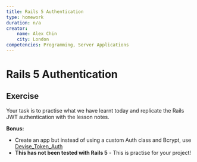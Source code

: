 ```yaml
---
title: Rails 5 Authentication
type: homework
duration: n/a
creator:
    name: Alex Chin
    city: London
competencies: Programming, Server Applications
---
```


# Rails 5 Authentication


## Exercise

Your task is to practise what we have learnt today and replicate the Rails JWT authentication with the lesson notes.

**Bonus:**


- Create an app but instead of using a custom Auth class and Bcrypt, use [Devise_Token_Auth](https://github.com/lynndylanhurley/devise_token_auth)
- **This has not been tested with Rails 5** - This is practise for your project!

